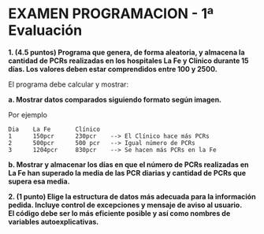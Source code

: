 # EXAMEN PROGRAMACION - 1ª Evaluación


**1. (4.5  puntos) Programa  que genera,  de  forma  aleatoria,  y almacena la  cantidad  de  PCRs  realizadas  en los hospitales La  Fe  y  Clínico durante  15  días.
Los  valores  deben  estar  comprendidos entre 100 y 2500.** 

El programa debe calcular y mostrar:

**a. Mostrar datos comparados siguiendo formato según imagen.**

Por ejemplo 


    Dia    La Fe       Clínico
    1      150pcr      230pcr    --> El Clínico hace más PCRs
    2      500pcr      500 pcr   --> Igual número de PCRs
    3      1204pcr     830pcr    --> Se hacen más PCRs en la Fe


**b. Mostrar y almacenar los días en que el número de PCRs realizadas en La Fe han superado la media de las PCR diarias y cantidad de PCRs que supera esa media.** 

**2. (1 punto) Elige la estructura de datos más adecuada para la información pedida. Incluye control de excepciones y  mensaje  de  aviso  al  usuario.  
El código debe  ser  lo  más eficiente posible  y así  como  nombres  de variables autoexplicativas.**
